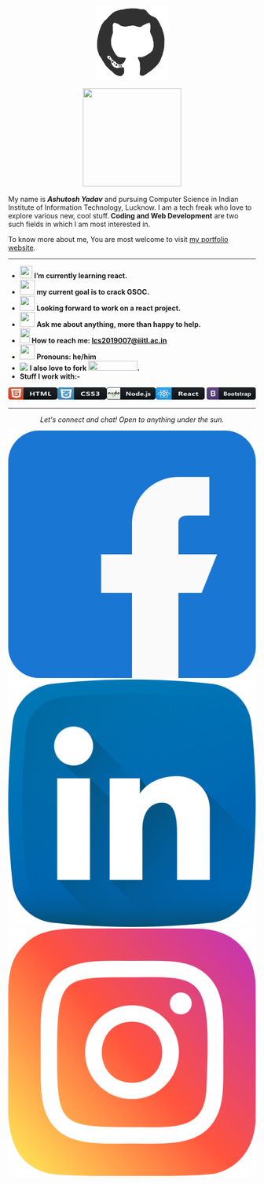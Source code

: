  <p align="center"><img src="https://github.com/yadavashu/yadavashu/blob/main/octo.gif?raw=true" width=150 height=150></p>
 <p align="center"><img src="https://media.giphy.com/media/RIBkAh90wcXuiW1Rf5/giphy.gif" width=200 height=200></p>
 
<p font-family="algerian">My name is <b><i>Ashutosh Yadav</i></b> and pursuing Computer Science in Indian Institute of Information Technology, Lucknow. I am a tech freak who love to explore various new, cool stuff.<b> Coding and Web Development</b> are two such fields in which I am most interested in.</p> 

To know more about me, You are most welcome to visit [my portfolio website](https://portfolio-ashutosh.herokuapp.com/).
<hr></hr>


- <img src="https://media.giphy.com/media/cIn5fTcjnKhStIeAef/giphy.gif" width=25 height=25> **I’m currently learning react.**
- <img src="https://media.giphy.com/media/tQYCAlhT3RXbvXqI4d/giphy.gif" width=30 height=30 > **my current goal is to crack GSOC.**
- <img src="https://media.giphy.com/media/gF2m2JOyGReppog8hU/giphy.gif" width=30 height=30> **Looking forward to work on a react project.**
- <img src="https://media.giphy.com/media/RhwkGhrlj3NVSOxWSN/giphy.gif" width=30 height=30> **Ask me about anything, more than happy to help.**
- <img src="https://media.giphy.com/media/QXUKY8Xlg7xy9Nhnax/giphy.gif" width=20 height=30> **How to reach me: [lcs2019007@iiitl.ac.in](lcs2019007@iiitl.ac.in)**
- <img src="https://media.giphy.com/media/kg6JAJQojS7DbbcZJi/giphy.gif" width=30 height=30> **Pronouns: he/him**
- <img src="https://media.giphy.com/media/MAzuwWS4cNvFCHvzvT/giphy.gif" width=30> **I also love to fork <img src="https://media.giphy.com/media/j38FnpoKKsuJlhSFSr/giphy.gif" width=100 height=20>.**
- **Stuff I work with:-**
<p>
<img src="./tech/html.svg" alt="twitter"width=100 height=25><img src="./tech/css3.svg" alt="twitter"  width=100 height=25><img src="./tech/nodejs.svg" alt="twitter" width=100 height=25><img src="./tech/react.svg" alt="twitter" width=100 height=25>  <img src="./tech/bootstrap.svg" alt="twitter" width=100 height=25>
</p>
  
  <hr></hr>
  <p align="center" ><i>Let's connect and chat! Open to anything under the sun.</i></p>
   <p align="center"><a href="#">
    <img src="./social/facebook.svg" alt="twitter" style="max-width:100%;">
  </a>
  <a href="#">
    <img src="./social/linkedin.svg" alt="twitter" style="max-width:100%;">
  </a>
  <a href="#">
    <img src="./social/instagram.svg" alt="twitter" style="max-width:100%;">
  </a>
  </p>                                       
